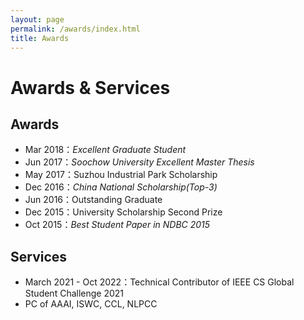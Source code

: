 ```yaml
---
layout: page
permalink: /awards/index.html
title: Awards
---
```


# Awards & Services

## Awards

- Mar 2018：*Excellent Graduate Student*
- Jun 2017：*Soochow University Excellent Master Thesis*
- May 2017：Suzhou Industrial Park Scholarship
- Dec 2016：*China National Scholarship(Top-3)*
- Jun 2016：Outstanding Graduate
- Dec 2015：University Scholarship Second Prize
- Oct 2015：*Best Student Paper in NDBC 2015*<br>

## Services

- March 2021 - Oct 2022：Technical Contributor of IEEE CS Global Student Challenge 2021
- PC of AAAI, ISWC, CCL, NLPCC
